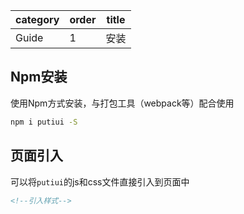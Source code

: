 | category   | order | title   |
|------------|-------|--------|
| Guide | 1  | 安装 | 

[comment]: meta


## Npm安装
使用Npm方式安装，与打包工具（webpack等）配合使用
```bash
npm i putiui -S
```

## 页面引入
可以将`putiui`的js和css文件直接引入到页面中
```html
<!--引入样式-->
```
